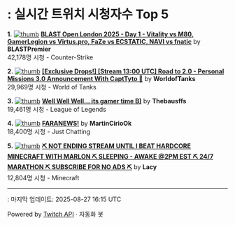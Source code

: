 # : 실시간 트위치 시청자수 Top 5

**1.** [![thumb](https://static-cdn.jtvnw.net/previews-ttv/live_user_blastpremier-320x180.jpg)](https://twitch.tv/BLASTPremier)
**[BLAST Open London 2025 - Day 1 - Vitality vs M80, GamerLegion vs Virtus.pro, FaZe vs ECSTATIC, NAVI vs fnatic](https://twitch.tv/BLASTPremier)** by **BLASTPremier**<br>42,178명 시청  - Counter-Strike

**2.** [![thumb](https://static-cdn.jtvnw.net/previews-ttv/live_user_worldoftanks-320x180.jpg)](https://twitch.tv/WorldofTanks)
**[[Exclusive Drops!] [Stream 13:00 UTC] Road to 2.0 - Personal Missions 3.0 Announcement With CaptTyto 🦉](https://twitch.tv/WorldofTanks)** by **WorldofTanks**<br>29,969명 시청  - World of Tanks

**3.** [![thumb](https://static-cdn.jtvnw.net/previews-ttv/live_user_thebausffs-320x180.jpg)](https://twitch.tv/Thebausffs)
**[Well Well Well... its gamer time B)](https://twitch.tv/Thebausffs)** by **Thebausffs**<br>19,461명 시청  - League of Legends

**4.** [![thumb](https://static-cdn.jtvnw.net/previews-ttv/live_user_martinciriook-320x180.jpg)](https://twitch.tv/MartinCirioOk)
**[FARANEWS!](https://twitch.tv/MartinCirioOk)** by **MartinCirioOk**<br>18,400명 시청  - Just Chatting

**5.** [![thumb](https://static-cdn.jtvnw.net/previews-ttv/live_user_lacy-320x180.jpg)](https://twitch.tv/Lacy)
**[⛏️ NOT ENDING STREAM UNTIL I BEAT HARDCORE MINECRAFT WITH MARLON ⛏️ SLEEPING - AWAKE @2PM EST ⛏️ 24/7 MARATHON ⛏️ SUBSCRIBE FOR NO ADS ⛏️](https://twitch.tv/Lacy)** by **Lacy**<br>12,804명 시청  - Minecraft


---
: 마지막 업데이트: 2025-08-27 16:15 UTC

Powered by [Twitch API](https://dev.twitch.tv/docs/api/reference) · 자동화 봇